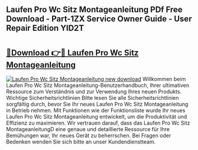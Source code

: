 ## Laufen Pro Wc Sitz Montageanleitung PDf Free Download - Part-1ZX Service Owner Guide - User Repair Edition YID2T

# <h2><a href="http://df7cccb.blite.top/?on=Laufen+Pro+Wc+Sitz+Montageanleitung">🔗Download 👉🔴 Laufen Pro Wc Sitz Montageanleitung</a></h2>

[![Laufen Pro Wc Sitz Montageanleitung new download](https://i.imgur.com/lujVjoI.png)](http://df7cccb.blite.top/?on=Laufen+Pro+Wc+Sitz+Montageanleitung)
Willkommen beim Laufen Pro Wc Sitz Montageanleitung-Benutzerhandbuch, Ihrer ultimativen Ressource zum Verständnis und zur Verwendung Ihres neuen Produkts. Wichtige Sicherheitsrichtlinien Bitte lesen Sie alle Sicherheitsrichtlinien sorgfältig durch, bevor Sie Ihr neues Laufen Pro Wc Sitz Montageanleitung in Betrieb nehmen. Mit Funktionen wie der Funktionsliste wurde Ihr neues Laufen Pro Wc Sitz Montageanleitung entwickelt, um die Produktivität und Effizienz zu maximieren. Wir vertrauen darauf, dass das Laufen Pro Wc Sitz MontageanleitungD eine genaue und detaillierte Ressource für Ihre Bemühungen war, Ihr neues Gerät zu beherrschen. Bei Fragen oder Bedenken wenden Sie sich bitte an unser Kundendienstteam.
